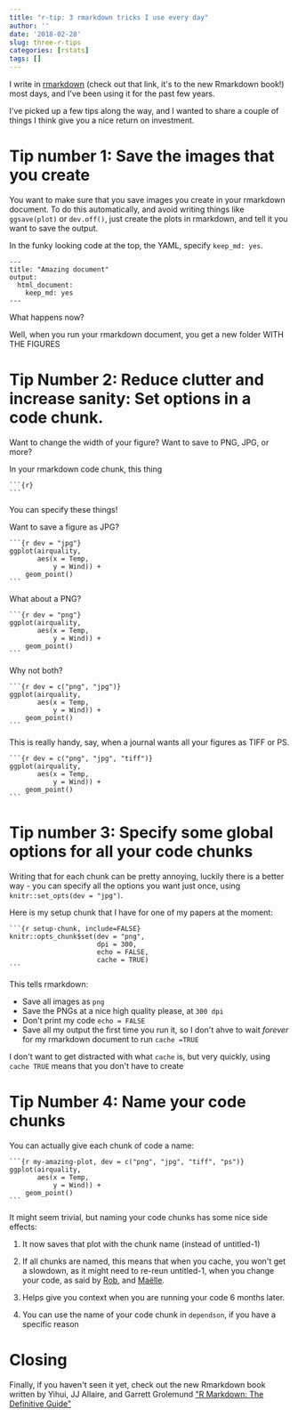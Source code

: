 ```yaml
---
title: "r-tip: 3 rmarkdown tricks I use every day"
author: ''
date: '2018-02-28'
slug: three-r-tips
categories: [rstats]
tags: []
---
```


I write in [rmarkdown](https://bookdown.org/yihui/rmarkdown/) (check out that link, it's to the new Rmarkdown book!) most days, and I've been using it for the past few years.

I've picked up a few tips along the way, and I wanted to share a couple of things I think give you a nice return on investment.

# Tip number 1: Save the images that you create

You want to make sure that you save images you create in your rmarkdown document. To do this automatically, and avoid writing things like `ggsave(plot)` or `dev.off()`, just create the plots in rmarkdown, and tell it you want to save the output.

In the funky looking code at the top, the YAML, specify `keep_md: yes`.

```
---
title: "Amazing document"
output:
  html_document:
    keep_md: yes
---
```

What happens now?

Well, when you run your rmarkdown document, you get a new folder WITH THE FIGURES


# Tip Number 2: Reduce clutter and increase sanity: Set options in a code chunk.

Want to change the width of your figure? Want to save to PNG, JPG, or more? 

In your rmarkdown code chunk, this thing

````
```{r}
```
````

You can specify these things!

Want to save a figure as JPG? 


````
```{r dev = "jpg"}
ggplot(airquality,
       aes(x = Temp,
           y = Wind)) +
    geom_point()
```
````

What about a PNG?

````
```{r dev = "png"}
ggplot(airquality,
       aes(x = Temp,
           y = Wind)) +
    geom_point()
```
````

Why not both?

````
```{r dev = c("png", "jpg")}
ggplot(airquality,
       aes(x = Temp,
           y = Wind)) +
    geom_point()
```
````

This is really handy, say, when a journal wants all your figures as TIFF or PS.

````
```{r dev = c("png", "jpg", "tiff")}
ggplot(airquality,
       aes(x = Temp,
           y = Wind)) +
    geom_point()
```
````

# Tip number 3: Specify some global options for all your code chunks

Writing that for each chunk can be pretty annoying, luckily there is a better way - you can specify all the options you want just once, using `knitr::set_opts(dev = "jpg")`.

Here is my setup chunk that I have for one of my papers at the moment:

````
```{r setup-chunk, include=FALSE}
knitr::opts_chunk$set(dev = "png",
                      dpi = 300,
                      echo = FALSE,
                      cache = TRUE)
```
````

This tells rmarkdown:

- Save all images as `png`
- Save the PNGs at a nice high quality please, at `300 dpi`
- Don't print my code `echo = FALSE`
- Save all my output the first time you run it, so I don't ahve to wait _forever_ for my rmarkdown document to run `cache =TRUE`

I don't want to get distracted with what `cache` is, but very quickly, using `cache TRUE` means that you don't have to create 

# Tip Number 4: Name your code chunks

You can actually give each chunk of code a name:

````
```{r my-amazing-plot, dev = c("png", "jpg", "tiff", "ps")}
ggplot(airquality,
       aes(x = Temp,
           y = Wind)) +
    geom_point()
```
````

It might seem trivial, but naming your code chunks has some nice side effects:

1. It now saves that plot with the chunk name (instead of untitled-1)


2. If all chunks are named, this means that when you cache, you won't get a slowdown, as it might need to re-reun untitled-1, when you change your code, as said by [Rob](https://twitter.com/robjhyndman/status/894886426885578752), and [Maëlle](https://masalmon.eu/2017/08/08/chunkpets/).

3. Helps give you context when you are running your code 6 months later.

4. You can use the name of your code chunk in `dependson`, if you have a specific reason

# Closing

Finally, if you haven't seen it yet, check out the new Rmarkdown book written by Yihui, JJ Allaire, and Garrett Grolemund ["R Markdown: The Definitive Guide"](https://bookdown.org/yihui/rmarkdown/)

